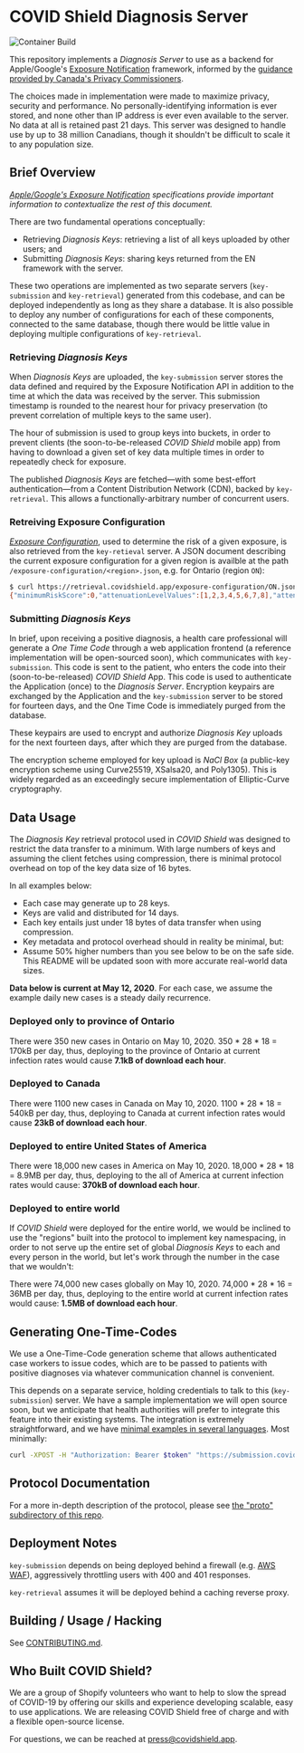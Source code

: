 # COVID Shield Diagnosis Server

![Container Build](https://github.com/CovidShield/backend/workflows/Container%20Builds/badge.svg)

This repository implements a *Diagnosis Server* to use as a backend for Apple/Google's [Exposure
Notification](https://www.apple.com/covid19/contacttracing) framework, informed by the [guidance
provided by Canada's Privacy
Commissioners](https://priv.gc.ca/en/opc-news/speeches/2020/s-d_20200507/).

The choices made in implementation were made to maximize privacy, security and performance. No
personally-identifying information is ever stored, and none other than IP address is ever even
available to the server. No data at all is retained past 21 days. This server was designed to handle
use by up to 38 million Canadians, though it shouldn't be difficult to scale it to any population
size.

## Brief Overview

_[Apple/Google's Exposure Notification](https://www.apple.com/covid19/contacttracing) specifications
provide important information to contextualize the rest of this document._

There are two fundamental operations conceptually:

* Retrieving *Diagnosis Keys*: retrieving a list of all keys uploaded by other users; and
* Submitting *Diagnosis Keys*: sharing keys returned from the EN framework with the server.

These two operations are implemented as two separate servers (`key-submission` and `key-retrieval`)
generated from this codebase, and can be deployed independently as long as they share a database. It
is also possible to deploy any number of configurations for each of these components, connected to
the same database, though there would be little value in deploying multiple configurations of
`key-retrieval`.

### Retrieving _Diagnosis Keys_

When _Diagnosis Keys_ are uploaded, the `key-submission` server stores the data defined and required
by the Exposure Notification API in addition to the time at which the data was received by the
server. This submission timestamp is rounded to the nearest hour for privacy preservation (to
prevent correlation of multiple keys to the same user).

The hour of submission is used to group keys into buckets, in order to prevent clients (the
soon-to-be-released _COVID Shield_ mobile app) from having to download a given set of key data
multiple times in order to repeatedly check for exposure.

The published _Diagnosis Keys_ are fetched—with some best-effort authentication—from a Content
Distribution Network (CDN), backed by `key-retrieval`. This allows a functionally-arbitrary number
of concurrent users.

### Retreiving Exposure Configuration

[_Exposure Configuration_](https://developer.apple.com/documentation/exposurenotification/enexposureconfiguration),
used to determine the risk of a given exposure, is also retrieved from the `key-retieval` server. A JSON
document describing the current exposure configuration for a given region is availble at the path
`/exposure-configuration/<region>.json`, e.g. for Ontario (region `ON`):

```sh
$ curl https://retrieval.covidshield.app/exposure-configuration/ON.json
{"minimumRiskScore":0,"attenuationLevelValues":[1,2,3,4,5,6,7,8],"attenuationWeight":50,"daysSinceLastExposureLevelValues":[1,2,3,4,5,6,7,8],"daysSinceLastExposureWeight":50,"durationLevelValues":[1,2,3,4,5,6,7,8],"durationWeight":50,"transmissionRiskLevelValues":[1,2,3,4,5,6,7,8],"transmissionRiskWeight":50}
```

### Submitting _Diagnosis Keys_

In brief, upon receiving a positive diagnosis, a health care professional will generate a _One Time
Code_ through a web application frontend (a reference implementation will be open-sourced soon), which
communicates with `key-submission`. This code is sent to the patient, who enters the code into their
(soon-to-be-released) _COVID Shield_ App. This code is used to authenticate the
Application (once) to the _Diagnosis Server_. Encryption keypairs are exchanged by the Application
and the `key-submission` server to be stored for fourteen days, and the One Time Code is immediately
purged from the database.

These keypairs are used to encrypt and authorize _Diagnosis Key_ uploads for the next fourteen
days, after which they are purged from the database.

The encryption scheme employed for key upload is _NaCl Box_ (a public-key encryption scheme using
Curve25519, XSalsa20, and Poly1305). This is widely regarded as an exceedingly secure implementation
of Elliptic-Curve cryptography.

## Data Usage

The _Diagnosis Key_ retrieval protocol used in _COVID Shield_ was designed to restrict the data
transfer to a minimum. With large numbers of keys and assuming the client fetches using compression,
there is minimal protocol overhead on top of the key data size of 16 bytes.

In all examples below:

* Each case may generate up to 28 keys.
* Keys are valid and distributed for 14 days.
* Each key entails just under 18 bytes of data transfer when using compression.
* Key metadata and protocol overhead should in reality be minimal, but:
* Assume 50% higher numbers than you see below to be on the safe side. This README will be updated
  soon with more accurate real-world data sizes.

**Data below is current at May 12, 2020**. For each case, we assume the example daily new cases is a
steady daily recurrence.

### Deployed only to province of Ontario

There were 350 new cases in Ontario on May 10, 2020. 350 * 28 * 18 = 170kB per day, thus, deploying
to the province of Ontario at current infection rates would cause **7.1kB of download each hour**.

### Deployed to Canada

There were 1100 new cases in Canada on May 10, 2020. 1100 * 28 * 18 = 540kB per day, thus,
deploying to Canada at current infection rates would cause **23kB of download each hour**.

### Deployed to entire United States of America

There were 18,000 new cases in America on May 10, 2020. 18,000 * 28 * 18 = 8.9MB per day, thus,
deploying to the all of America at current infection rates would cause: **370kB of download each
hour**.

### Deployed to entire world

If _COVID Shield_ were deployed for the entire world, we would be inclined to use the "regions"
built into the protocol to implement key namespacing, in order to not serve up the entire set of
global _Diagnosis Keys_ to each and every person in the world, but let's work through the number in
the case that we wouldn't:

There were 74,000 new cases globally on May 10, 2020. 74,000 * 28 * 16 = 36MB per day, thus,
deploying to the entire world at current infection rates would cause: **1.5MB of download each
hour**.

## Generating One-Time-Codes

We use a One-Time-Code generation scheme that allows authenticated case workers to issue codes,
which are to be passed to patients with positive diagnoses via whatever communication channel is
convenient.

This depends on a separate service, holding credentials to talk to this (`key-submission`) server.
We have a sample implementation we will open source soon, but we anticipate that health authorities
will prefer to integrate this feature into their existing systems. The integration is extremely
straightforward, and we have [minimal examples in several
languages](https://github.com/CovidShield/backend/tree/master/examples/new-key-claim). Most
minimally:

```bash
curl -XPOST -H "Authorization: Bearer $token" "https://submission.covidshield.app/new-key-claim"
```

## Protocol Documentation

For a more in-depth description of the protocol, please see [the "proto" subdirectory of this
repo](/proto).

## Deployment Notes

`key-submission` depends on being deployed behind a firewall (e.g. [AWS
WAF](https://aws.amazon.com/waf/)), aggressively throttling users with 400 and 401 responses.

`key-retrieval` assumes it will be deployed behind a caching reverse proxy.

## Building / Usage / Hacking

See [CONTRIBUTING.md](CONTRIBUTING.md).

## Who Built COVID Shield?

We are a group of Shopify volunteers who want to help to slow the spread of COVID-19 by offering our
skills and experience developing scalable, easy to use applications. We are releasing COVID Shield
free of charge and with a flexible open-source license.

For questions, we can be reached at <press@covidshield.app>.
